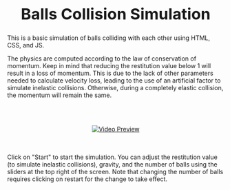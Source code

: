 <h1 style="font-size: 36px;" align="center">Balls Collision Simulation</h1>

This is a basic simulation of balls colliding with each other using HTML, CSS, and JS.

The physics are computed according to the law of conservation of momentum. Keep in mind that reducing the restitution value below 1 
will result in a loss of momentum. This is due to the lack of other parameters needed to calculate velocity loss, leading to the use of 
an artificial factor to simulate inelastic collisions. Otherwise, during a completely elastic collision, the momentum will remain the same.

<br>
<br>
<p align="center">
  <a href="https://youtu.be/lw9to5DSBRA">
    <img src="https://img.youtube.com/vi/lw9to5DSBRA/0.jpg" alt="Video Preview" />
  </a>
</p>
<br>
<br>
Click on "Start" to start the simulation.
You can adjust the restitution value (to simulate inelastic collisions), gravity, and the number of balls using the sliders at the top right of the screen. Note that changing the number of balls requires clicking on restart for the change to take effect.
